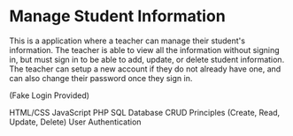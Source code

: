 # Manage Student Information
This is a application where a teacher can manage their student's information. The teacher is able to view all the information without signing in, but must sign in to be able to add, update, or delete student information. The teacher can setup a new account if they do not already have one, and can also change their password once they sign in.

(Fake Login Provided)

HTML/CSS
JavaScript
PHP
SQL
Database
CRUD Principles (Create, Read, Update, Delete)
User Authentication
